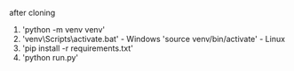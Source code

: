 after cloning
1. 'python -m venv venv'
2. 'venv\Scripts\activate.bat' - Windows
   'source venv/bin/activate' - Linux
3. 'pip install -r requirements.txt'
4. 'python run.py' 
